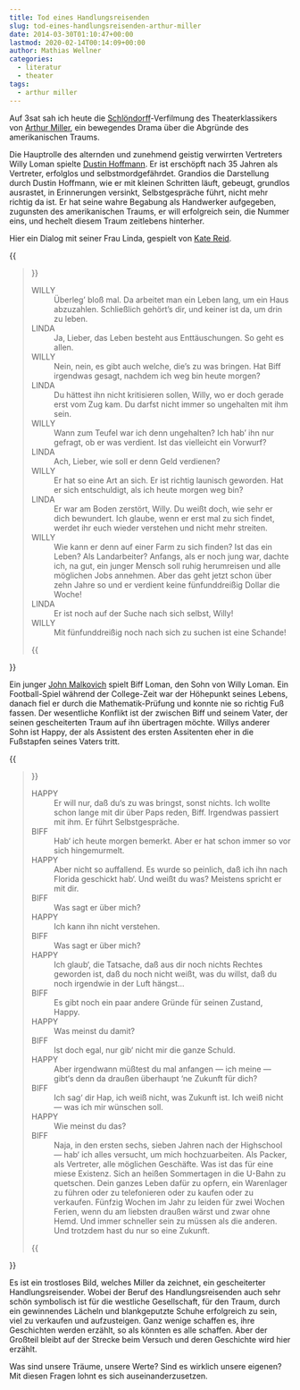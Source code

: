 ```yaml
---
title: Tod eines Handlungsreisenden
slug: tod-eines-handlungsreisenden-arthur-miller
date: 2014-03-30T01:10:47+00:00
lastmod: 2020-02-14T00:14:09+00:00
author: Mathias Wellner
categories:
  - literatur
  - theater
tags:
  - arthur miller
---
```

Auf 3sat sah ich heute die [Schlöndorff](http://de.wikipedia.org/wiki/Volker_Schl%C3%B6ndorff)-Verfilmung des Theaterklassikers von [Arthur Miller](http://de.wikipedia.org/wiki/Arthur_Miller), ein bewegendes Drama über die Abgründe des amerikanischen Traums.
<!--more-->

Die Hauptrolle des alternden und zunehmend geistig verwirrten Vertreters Willy Loman spielte [Dustin Hoffmann](http://de.wikipedia.org/wiki/Dustin_Hoffman). Er ist erschöpft nach 35 Jahren als Vertreter, erfolglos und selbstmordgefährdet. Grandios die Darstellung durch Dustin Hoffmann, wie er mit kleinen Schritten läuft, gebeugt, grundlos ausrastet, in Erinnerungen versinkt, Selbstgespräche führt, nicht mehr richtig da ist. Er hat seine wahre Begabung als Handwerker aufgegeben, zugunsten des amerikanischen Traums, er will erfolgreich sein, die Nummer eins, und hechelt diesem Traum zeitlebens hinterher. 

Hier ein Dialog mit seiner Frau Linda, gespielt von [Kate Reid](http://de.wikipedia.org/wiki/Kate_Reid).

{{<blockquote>}}
<dl>
  <dt>WILLY</dt>
  <dd>Überleg’ bloß mal. Da arbeitet man ein Leben lang, um ein Haus abzuzahlen. Schließlich gehört’s dir, und keiner ist da, um drin zu leben.</dd>
  <dt>LINDA</dt>
  <dd>Ja, Lieber, das Leben besteht aus Enttäuschungen. So geht es allen.</dd>
  <dt>WILLY</dt>
  <dd>Nein, nein, es gibt auch welche, die’s zu was bringen. Hat Biff irgendwas gesagt, nachdem ich weg bin heute morgen?</dd>
  <dt>LINDA</dt>
  <dd>Du hättest ihn nicht kritisieren sollen, Willy, wo er doch gerade erst vom Zug kam. Du darfst nicht immer so ungehalten mit ihm sein.</dd>
  <dt>WILLY</dt>
  <dd>Wann zum Teufel war ich denn ungehalten? Ich hab’ ihn nur gefragt, ob er was verdient. Ist das vielleicht ein Vorwurf?</dd>
  <dt>LINDA</dt>
  <dd>Ach, Lieber, wie soll er denn Geld verdienen?</dd>
  <dt>WILLY</dt>
  <dd>Er hat so eine Art an sich. Er ist richtig launisch geworden. Hat er sich entschuldigt, als ich heute morgen weg bin?</dd>
  <dt>LINDA</dt>
  <dd>Er war am Boden zerstört, Willy. Du weißt doch, wie sehr er dich bewundert. Ich glaube, wenn er erst mal zu sich findet, werdet ihr euch wieder verstehen und nicht mehr streiten.</dd>
  <dt>WILLY</dt>
  <dd>Wie kann er denn auf einer Farm zu sich finden? Ist das ein Leben? Als Landarbeiter? Anfangs, als er noch jung war, dachte ich, na gut, ein junger Mensch soll ruhig herumreisen und alle möglichen Jobs annehmen. Aber das geht jetzt schon über zehn Jahre so und er verdient keine fünfunddreißig Dollar die Woche!</dd>
  <dt>LINDA</dt>
  <dd>Er ist noch auf der Suche nach sich selbst, Willy!</dd>
  <dt>WILLY</dt>
  <dd>Mit fünfunddreißig noch nach sich zu suchen ist eine Schande!</dd>
</dl>
{{</blockquote>}}

Ein junger [John Malkovich](http://de.wikipedia.org/wiki/John_Malkovich) spielt Biff Loman, den Sohn von Willy Loman. Ein Football-Spiel während der College-Zeit war der Höhepunkt seines Lebens, danach fiel er durch die Mathematik-Prüfung und konnte nie so richtig Fuß fassen. Der wesentliche Konflikt ist der zwischen Biff und seinem Vater, der seinen gescheiterten Traum auf ihn übertragen möchte. Willys anderer Sohn ist Happy, der als Assistent des ersten Assitenten eher in die Fußstapfen seines Vaters tritt. 

{{<blockquote>}}
<dl>
  <dt>HAPPY</dt><dd> Er will nur, daß du‘s zu was bringst, sonst nichts. Ich wollte schon lange mit dir über Paps reden, Biff. Irgendwas passiert mit ihm. Er führt Selbstgespräche.</dd>  
  <dt>BIFF</dt><dd> Hab‘ ich heute morgen bemerkt. Aber er hat schon immer so vor sich hingemurmelt.</dd>
  <dt>HAPPY</dt><dd> Aber nicht so auffallend. Es wurde so peinlich, daß ich ihn nach Florida geschickt hab‘. Und weißt du was? Meistens spricht er mit dir.</dd>
  <dt>BIFF</dt><dd> Was sagt er über mich?</dd>
  <dt>HAPPY</dt><dd> Ich kann ihn nicht verstehen.</dd>  
  <dt>BIFF</dt><dd> Was sagt er über mich?</dd>  
  <dt>HAPPY</dt><dd> Ich glaub‘, die Tatsache, daß aus dir noch nichts Rechtes geworden ist, daß du noch nicht weißt, was du willst, daß du noch irgendwie in der Luft hängst&#8230;</dd>  
  <dt>BIFF</dt><dd> Es gibt noch ein paar andere Gründe für seinen Zustand, Happy.</dd> 
  <dt>HAPPY</dt><dd> Was meinst du damit?</dd>  
  <dt>BIFF</dt><dd> Ist doch egal, nur gib‘ nicht mir die ganze Schuld.</dd>  
  <dt>HAPPY</dt><dd> Aber irgendwann müßtest du mal anfangen — ich meine — gibt‘s denn da draußen überhaupt ‘ne Zukunft für dich?</dd>  
  <dt>BIFF</dt><dd> Ich sag‘ dir Hap, ich weiß nicht, was Zukunft ist. Ich weiß nicht — was ich mir wünschen soll.</dd>  
  <dt>HAPPY</dt><dd> Wie meinst du das?</dd>  
  <dt>BIFF</dt><dd> Naja, in den ersten sechs, sieben Jahren nach der Highschool — hab‘ ich alles versucht, um mich hochzuarbeiten. Als Packer, als Vertreter, alle möglichen Geschäfte. Was ist das für eine miese Existenz. Sich an heißen Sommertagen in die U-Bahn zu quetschen. Dein ganzes Leben dafür zu opfern, ein Warenlager zu führen oder zu telefonieren oder zu kaufen oder zu verkaufen. Fünfzig Wochen im Jahr zu leiden für zwei Wochen Ferien, wenn du am liebsten draußen wärst und zwar ohne Hemd. Und immer schneller sein zu müssen als die anderen. Und trotzdem hast du nur so eine Zukunft. </dd>
</dl>
{{</blockquote>}}

Es ist ein trostloses Bild, welches Miller da zeichnet, ein gescheiterter Handlungsreisender. Wobei der Beruf des Handlungsreisenden auch sehr schön symbolisch ist für die westliche Gesellschaft, für den Traum, durch ein gewinnendes Lächeln und blankgeputzte Schuhe erfolgreich zu sein, viel zu verkaufen und aufzusteigen. Ganz wenige schaffen es, ihre Geschichten werden erzählt, so als könnten es alle schaffen. Aber der Großteil bleibt auf der Strecke beim Versuch und deren Geschichte wird hier erzählt. 

Was sind unsere Träume, unsere Werte? Sind es wirklich unsere eigenen? Mit diesen Fragen lohnt es sich auseinanderzusetzen.